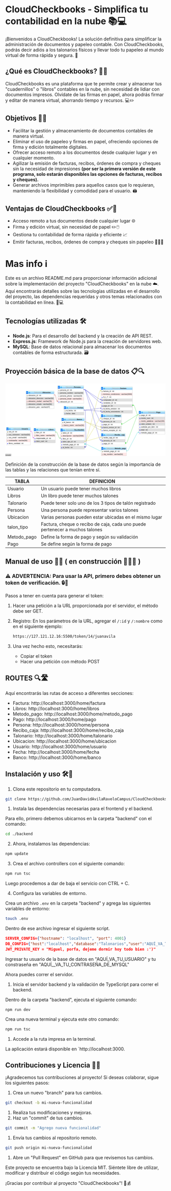 # CloudCheckbooks - Simplifica tu contabilidad en la nube 📚💻

¡Bienvenidos a CloudCheckbooks! La solución definitiva para simplificar la administración de documentos y papeleo contable. Con CloudCheckbooks, podrás decir adiós a los talonarios físicos y llevar todo tu papeleo al mundo virtual de forma rápida y segura. 🎉

## ¿Qué es CloudCheckbooks? 🤔💡

CloudCheckbooks es una plataforma que te permite crear y almacenar tus "cuadernillos" o "libros" contables en la nube, sin necesidad de lidiar con documentos impresos. Olvídate de las firmas en papel, ahora podrás firmar y editar de manera virtual, ahorrando tiempo y recursos. 💻✏️

## Objetivos 🎯🚀

- Facilitar la gestión y almacenamiento de documentos contables de manera virtual.
- Eliminar el uso de papeleo y firmas en papel, ofreciendo opciones de firma y edición totalmente digitales.
- Ofrecer acceso remoto a los documentos desde cualquier lugar y en cualquier momento.
- Agilizar la emisión de facturas, recibos, órdenes de compra y cheques sin la necesidad de impresiones **(por ser la primera versión de este programa, solo estarán disponibles las opciones de facturas, recibos y cheques).**
- Generar archivos imprimibles para aquellos casos que lo requieran, manteniendo la flexibilidad y comodidad para el usuario. 🖨️

## Ventajas de CloudCheckbooks ✅🌟

- Acceso remoto a tus documentos desde cualquier lugar 🌐
- Firma y edición virtual, sin necesidad de papel ✏️🖱️
- Gestiona tu contabilidad de forma rápida y eficiente 📈
- Emitir facturas, recibos, órdenes de compra y cheques sin papeleo 📝🧾✅

# Mas info ℹ️

Este es un archivo README.md para proporcionar información adicional sobre la implementación del proyecto "CloudCheckbooks" en la nube ☁️. Aquí encontrarás detalles sobre las tecnologías utilizadas en el desarrollo del proyecto, las dependencias requeridas y otros temas relacionados con la contabilidad en línea. 📝💻

## Tecnologías utilizadas 🛠️

- **Node.js**: Para el desarrollo del backend y la creación de API REST.
- **Express.js**: Framework de Node.js para la creación de servidores web.
- **MySQL**: Base de datos relacional para almacenar los documentos contables de forma estructurada. 🗃️

## Proyección básica de la base de datos 📋🔍

![Diagrama de la base de datos](./assets/img/README/diagrama.png)

Definición de la construcción de la base de datos según la importancia de las tablas y las relaciones que tenían entre sí.

| TABLA       | DEFINICION                                                   |
| ----------- | ------------------------------------------------------------ |
| Usuario     | Un usuario puede tener muchos libros                         |
| Libros      | Un libro puede tener muchos talones                          |
| Talonario   | Puede tener solo uno de los 3 tipos de talón registrado      |
| Persona     | Una persona puede representar varios talones                 |
| Ubicacion   | Varias personas pueden estar ubicadas en el mismo lugar      |
| talon_tipo  | Factura, cheque o recibo de caja, cada uno puede pertenecer a muchos talones |
| Metodo_pago | Define la forma de pago y según su validación                |
| Pago        | Se define según la forma de pago                             |

## Manual de uso 📖🚀 ( en construcción 🔧👷‍♀️ )

### ⚠️ **ADVERTENCIA:** Para usar la API, primero debes obtener un token de verificación. 🔒🔑

Pasos a tener en cuenta para generar el token:

1. Hacer una petición a la URL proporcionada por el servidor, el método debe ser GET.

2. Registro: En los parámetros de la URL, agregar el `/:id` y `/:nombre` como en el siguiente ejemplo:

   ```bash
   https://127.121.12.16:5500/token/14/juanavila
   ```

3. Una vez hecho esto, necesitarás:

   - Copiar el token
   - Hacer una petición con método POST

## ROUTES 🔍🛣️

Aquí encontrarás las rutas de acceso a diferentes secciones:

- Factura: http://localhost:3000/home/factura
- Libros: http://localhost:3000/home/libros
- Metodo_pago: http://localhost:3000/home/metodo_pago
- Pago: http://localhost:3000/home/pago
- Persona: http://localhost:3000/home/persona
- Recibo_caja: http://localhost:3000/home/recibo_caja
- Talonario: http://localhost:3000/home/talonario
- Ubicacion: http://localhost:3000/home/ubicacion
- Usuario: http://localhost:3000/home/usuario
- Fecha: http://localhost:3000/home/fecha
- Banco: http://localhost:3000/home/banco

## Instalación y uso 🛠️🚀

1. Clona este repositorio en tu computadora.

```bash
git clone https://github.com/JuanDavidAvilaRaveloCampus/CloudCheckbooks.git
```

1. Instala las dependencias necesarias para el frontend y el backend.

Para ello, primero debemos ubicarnos en la carpeta "backend" con el comando:

```bash
cd ./backend
```

2. Ahora, instalamos las dependencias:

```bash
npm update
```

3. Crea el archivo controllers con el siguiente comando:

```bash
npm run tsc
```

Luego procedemos a dar de baja el servicio con CTRL + C.

4. Configura las variables de entorno.

Crea un archivo `.env` en la carpeta "backend" y agrega las siguientes variables de entorno:

```bash
touch .env				
```

Dentro de ese archivo ingresar el siguiente script.

```json
SERVER_CONFIG={"hostname": "localhost", "port": 4001}
DB_CONFIG={"host":"localhost","database":"Talonarios","user":"AQUÍ_VA_TU_USUARIO","password":"AQUÍ_VA_TU_CONTRASEÑA_DE_MYSQL", "port": 3306}
JWT_PRIVATE_KEY = "Miguel, porfa, dejeme dormir hoy todo bien :')"
```

Ingresar tu usuario de la base de datos en "AQUÍ_VA_TU_USUARIO" y tu constraseña en "AQUÍ__VA_TU_CONTRASEÑA_DE_MYSQL"



Ahora puedes correr el servidor.

1. Inicia el servidor backend y la validación de TypeScript para correr el backend.

Dentro de la carpeta "backend", ejecuta el siguiente comando:

```bash
npm run dev
```

Crea una nueva terminal y ejecuta este otro comando:

```bash
npm run tsc
```

1. Accede a la ruta impresa en la terminal.

La aplicación estará disponible en `http://localhost:3000.

## Contribuciones y Licencia 📝📄

¡Agradecemos tus contribuciones al proyecto! Si deseas colaborar, sigue los siguientes pasos:

1. Crea un nuevo "branch" para tus cambios.

```bash
git checkout -b mi-nueva-funcionalidad
```

1. Realiza tus modificaciones y mejoras.
2. Haz un "commit" de tus cambios.

```bash
git commit -m "Agrego nueva funcionalidad"
```

1. Envía tus cambios al repositorio remoto.

```bash
git push origin mi-nueva-funcionalidad
```

1. Abre un "Pull Request" en GitHub para que revisemos tus cambios.

Este proyecto se encuentra bajo la Licencia MIT. Siéntete libre de utilizar, modificar y distribuir el código según tus necesidades.

¡Gracias por contribuir al proyecto "CloudCheckbooks"! 🙌💰